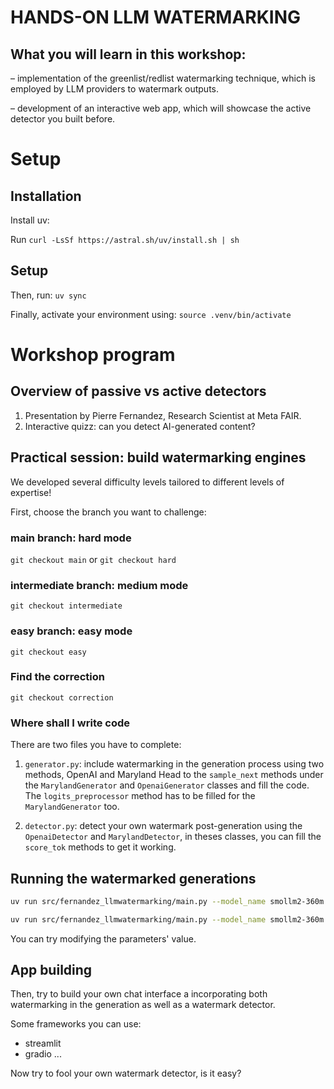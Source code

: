 # HANDS-ON LLM WATERMARKING

## What you will learn in this workshop:
– implementation of the greenlist/redlist watermarking technique, which is employed by LLM providers to watermark outputs. 

– development of an interactive web app, which will showcase the active detector you built before.

# Setup
## Installation

Install uv:

Run `curl -LsSf https://astral.sh/uv/install.sh | sh`


## Setup

Then, run: `uv sync`

Finally, activate your environment using: `source .venv/bin/activate`

# Workshop program

## Overview of passive vs active detectors
1. Presentation by Pierre Fernandez, Research Scientist at Meta FAIR.
2. Interactive quizz: can you detect AI-generated content?

## Practical session: build watermarking engines

We developed several difficulty levels tailored to different levels of expertise!

First, choose the branch you want to challenge:

### main branch: hard mode

`git checkout main` or `git checkout hard`


### intermediate branch: medium mode

`git checkout intermediate`


### easy branch: easy mode
`git checkout easy`

### Find the correction
`git checkout correction`

### Where shall I write code

There are two files you have to complete:
1. `generator.py`: include watermarking in the generation process using two methods, OpenAI and Maryland
Head to the `sample_next` methods under the `MarylandGenerator` and `OpenaiGenerator` classes and fill the code.
The `logits_preprocessor` method has to be filled for the `MarylandGenerator` too.

2. `detector.py`: detect your own watermark post-generation using the `OpenaiDetector` and `MarylandDetector`, in theses classes, you can fill the `score_tok` methods to get it working.


## Running the watermarked generations

```bash
uv run src/fernandez_llmwatermarking/main.py --model_name smollm2-360m --prompt "You can write your first prompt here" --temperature 0.8 --top_p 0.95 --max_gen_len 256 --method openai --method_detect same --seed 22 --ngram 1
```

```bash
uv run src/fernandez_llmwatermarking/main.py --model_name smollm2-360m --prompt "You can write your first prompt here" --temperature 0.8 --top_p 0.95 --max_gen_len 256 --method maryland --method_detect same --seed 22 --ngram 1
```

You can try modifying the parameters' value.

## App building

Then, try to build your own chat interface a incorporating both watermarking in the generation as well as a watermark detector.

Some frameworks you can use:
- streamlit
- gradio
...

Now try to fool your own watermark detector, is it easy?
